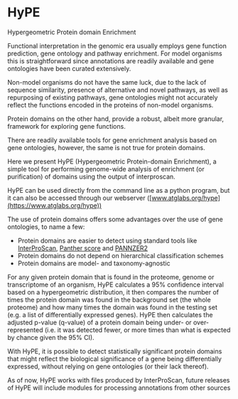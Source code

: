 # HyPE
Hypergeometric Protein domain Enrichment

Functional interpretation in the genomic era usually employs gene function prediction, gene ontology and pathway enrichment. For model organisms this is straightforward since annotations are readily available and gene ontologies have been curated extensively.

Non-model organisms do not have the same luck, due to the lack of sequence similarity, presence of alternative and novel pathways, as well as repurposing of existing pathways, gene ontologies might not accurately reflect the functions encoded in the proteins of non-model organisms.

Protein domains on the other hand, provide a robust, albeit more granular, framework for exploring gene functions.

There are readily available tools for gene enrichment analysis based on gene ontologies, however, the same is not true for protein domains.

Here we present HyPE (Hypergeometric Protein-domain Enrichment), a simple tool for performing genome-wide analysis of enrichment (or purification) of domains using the output of interproscan.

HyPE can be used directly from the command line as a python program, but it can also be accessed through our webserver ([www.atglabs.org/hype](https://www.atglabs.org/hype))

The use of protein domains offers some advantages over the use of gene ontologies, to name a few:

- Protein domains are easier to detect using standard tools like [InterProScan](https://www.ebi.ac.uk/interpro/), [Panther score](https://pantherdb.org/) and [PANNZER2](http://ekhidna2.biocenter.helsinki.fi/sanspanz/) 
- Protein domains do not depend on hierarchical classification schemes
- Protein domains are model- and taxonomy-agnostic

For any given protein domain that is found in the proteome, genome or transcriptome of an organism, HyPE calculates a 95% confidence interval based on a hypergeometric distribution, it then compares the number of times the protein domain was found in the background set (the whole proteome) and how many times the domain was found in the testing set (e.g. a list of differentially expressed genes). HyPE then calculates the adjusted p-value (q-value) of a protein domain being under- or over-represented (i.e. it was detected fewer, or more times than what is expected by chance given the 95% CI).

With HyPE, it is possible to detect statistically significant protein domains that might reflect the biological significance of a gene being differentially expressed, without relying on gene ontologies (or their lack thereof).

As of now, HyPE works with files produced by InterProScan, future releases of HyPE will include modules for processing annotations from other sources